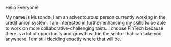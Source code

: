 Hello Everyone! 

My name is Musonda, I am an adventourous person currently working in the credit union system.
I am interested in further enhancing my skills to be able to work on more collaborative-challenging tasts.
I choose FinTech because there is a lot of opportunity and growth within the sector that can take you anywhere. I am still deciding exactly where that will be. 